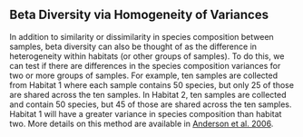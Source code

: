 ## Beta Diversity via Homogeneity of Variances 

In addition to similarity or dissimilarity in species composition between samples, beta diversity can also be thought of as the difference in heterogeneity within habitats (or other groups of samples). To do this, we can test if there are differences in the species composition variances for two or more groups of samples.  For example, ten samples are collected from Habitat 1 where each sample contains 50 species, but only 25 of those are shared across the ten samples. In Habitat 2, ten samples are collected and contain 50 species, but 45 of those are shared across the ten samples. Habitat 1 will have a greater variance in species composition than habitat two. More details on this method are available in [Anderson et al. 2006](https://pdfs.semanticscholar.org/4d5e/dc3b0893ab72630094cd299572a8f9bd8d94.pdf). 

